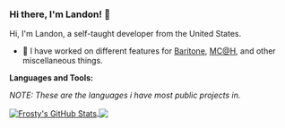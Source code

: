 ### Hi there, I'm Landon! 👋

Hi, I'm Landon, a self-taught developer from the United States.

- 🔭 I have worked on different features for [Baritone](https://github.com/cabaletta/baritone#readme), [MC@H](https://minecraftathome.com/), and other miscellaneous things.

**Languages and Tools:**  

*NOTE: These are the languages i have most public projects in.*

<a href="https://github.com/FrostyZz">
  <img align="center" src="https://github-readme-stats.vercel.app/api?username=frostyzz&show_icons=true&include_all_commits=true&count_private=true&theme=radical&hide=prs,issues" alt="Frosty's GitHub Stats" />
</a>

<a href="https://github.com/FrostyZz">
  <img align="center" src="https://github-readme-stats.vercel.app/api/top-langs/?username=frostyzz&layout=compact&theme=radical" />
</a>

<br>
<br>

